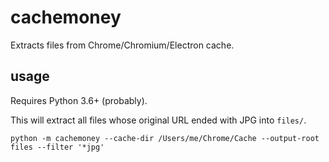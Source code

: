 # cachemoney

Extracts files from Chrome/Chromium/Electron cache.

## usage

Requires Python 3.6+ (probably).

This will extract all files whose original URL ended with JPG into `files/`.

```
python -m cachemoney --cache-dir /Users/me/Chrome/Cache --output-root files --filter '*jpg'
```
